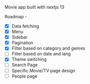 Movie app built with nextjs 13


Roadmap - 
- [x] Data fetching
- [x] Menu
- [x] Sidebar
- [x] Pagination
- [x] Filter based on category and genres
- [ ] Filter based on date and lang
- [x] Theme switching
- [ ] Search Page
- [ ] Specific Movie/TV page design
- [ ] People page